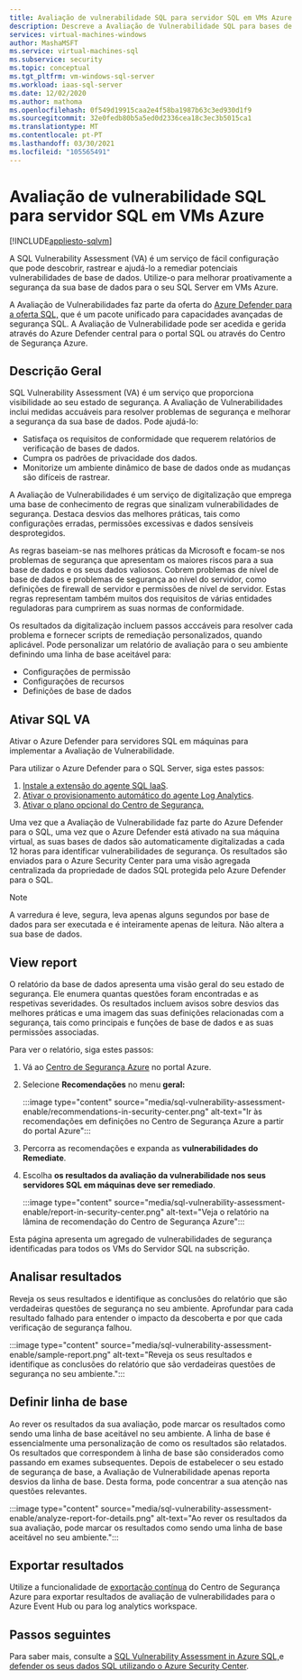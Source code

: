 ```yaml
---
title: Avaliação de vulnerabilidade SQL para servidor SQL em VMs Azure
description: Descreve a Avaliação de Vulnerabilidade SQL para bases de dados do SQL Server em execução em Máquinas Virtuais Azure.
services: virtual-machines-windows
author: MashaMSFT
ms.service: virtual-machines-sql
ms.subservice: security
ms.topic: conceptual
ms.tgt_pltfrm: vm-windows-sql-server
ms.workload: iaas-sql-server
ms.date: 12/02/2020
ms.author: mathoma
ms.openlocfilehash: 0f549d19915caa2e4f58ba1987b63c3ed930d1f9
ms.sourcegitcommit: 32e0fedb80b5a5ed0d2336cea18c3ec3b5015ca1
ms.translationtype: MT
ms.contentlocale: pt-PT
ms.lasthandoff: 03/30/2021
ms.locfileid: "105565491"
---
```

# <a name="sql-vulnerability-assessment-for-sql-server-on-azure-vms"></a>Avaliação de vulnerabilidade SQL para servidor SQL em VMs Azure
[!INCLUDE[appliesto-sqlvm](../../includes/appliesto-sqlvm.md)]

A SQL Vulnerability Assessment (VA) é um serviço de fácil configuração que pode descobrir, rastrear e ajudá-lo a remediar potenciais vulnerabilidades de base de dados. Utilize-o para melhorar proativamente a segurança da sua base de dados para o seu SQL Server em VMs Azure. 

A Avaliação de Vulnerabilidades faz parte da oferta do [Azure Defender para a oferta SQL,](../../database/azure-defender-for-sql.md) que é um pacote unificado para capacidades avançadas de segurança SQL. A Avaliação de Vulnerabilidade pode ser acedida e gerida através do Azure Defender central para o portal SQL ou através do Centro de Segurança Azure. 

## <a name="overview"></a>Descrição Geral

SQL Vulnerability Assessment (VA) é um serviço que proporciona visibilidade ao seu estado de segurança. A Avaliação de Vulnerabilidades inclui medidas accuáveis para resolver problemas de segurança e melhorar a segurança da sua base de dados. Pode ajudá-lo: 

- Satisfaça os requisitos de conformidade que requerem relatórios de verificação de bases de dados. 
- Cumpra os padrões de privacidade dos dados. 
- Monitorize um ambiente dinâmico de base de dados onde as mudanças são difíceis de rastrear. 

A Avaliação de Vulnerabilidades é um serviço de digitalização que emprega uma base de conhecimento de regras que sinalizam vulnerabilidades de segurança. Destaca desvios das melhores práticas, tais como configurações erradas, permissões excessivas e dados sensíveis desprotegidos. 

As regras baseiam-se nas melhores práticas da Microsoft e focam-se nos problemas de segurança que apresentam os maiores riscos para a sua base de dados e os seus dados valiosos. Cobrem problemas de nível de base de dados e problemas de segurança ao nível do servidor, como definições de firewall de servidor e permissões de nível de servidor. Estas regras representam também muitos dos requisitos de várias entidades reguladoras para cumprirem as suas normas de conformidade. 

Os resultados da digitalização incluem passos acccáveis para resolver cada problema e fornecer scripts de remediação personalizados, quando aplicável. Pode personalizar um relatório de avaliação para o seu ambiente definindo uma linha de base aceitável para: 

- Configurações de permissão 
- Configurações de recursos 
- Definições de base de dados 

## <a name="enable-sql-va"></a>Ativar SQL VA

Ativar o Azure Defender para servidores SQL em máquinas para implementar a Avaliação de Vulnerabilidade. 

Para utilizar o Azure Defender para o SQL Server, siga estes passos:

1. [Instale a extensão do agente SQL IaaS](sql-agent-extension-manually-register-single-vm.md).
1. [Ativar o provisionamento automático do agente Log Analytics](../../../security-center/security-center-enable-data-collection.md#auto-provision-mma).
1. [Ativar o plano opcional do Centro de Segurança.](../../../security-center/defender-for-sql-usage.md#step-2-enable-the-optional-plan-in-security-centers-pricing-and-settings-page)

Uma vez que a Avaliação de Vulnerabilidade faz parte do Azure Defender para o SQL, uma vez que o Azure Defender está ativado na sua máquina virtual, as suas bases de dados são automaticamente digitalizadas a cada 12 horas para identificar vulnerabilidades de segurança. Os resultados são enviados para o Azure Security Center para uma visão agregada centralizada da propriedade de dados SQL protegida pelo Azure Defender para o SQL. 

> [!NOTE]
> A varredura é leve, segura, leva apenas alguns segundos por base de dados para ser executada e é inteiramente apenas de leitura. Não altera a sua base de dados. 

## <a name="view-report"></a>View report

O relatório da base de dados apresenta uma visão geral do seu estado de segurança. Ele enumera quantas questões foram encontradas e as respetivas severidades. Os resultados incluem avisos sobre desvios das melhores práticas e uma imagem das suas definições relacionadas com a segurança, tais como principais e funções de base de dados e as suas permissões associadas.  

Para ver o relatório, siga estes passos:

1. Vá ao [Centro de Segurança Azure](https://ms.portal.azure.com/#blade/Microsoft_Azure_Security/SecurityMenuBlade/0) no portal Azure.
1. Selecione **Recomendações** no menu **geral:** 

   :::image type="content" source="media/sql-vulnerability-assessment-enable/recommendations-in-security-center.png" alt-text="Ir às recomendações em definições no Centro de Segurança Azure a partir do portal Azure":::

1. Percorra as recomendações e expanda as **vulnerabilidades do Remediate**.
1. Escolha **os resultados da avaliação da vulnerabilidade nos seus servidores SQL em máquinas deve ser remediado**. 

   :::image type="content" source="media/sql-vulnerability-assessment-enable/report-in-security-center.png" alt-text="Veja o relatório na lâmina de recomendação do Centro de Segurança Azure":::

Esta página apresenta um agregado de vulnerabilidades de segurança identificadas para todos os VMs do Servidor SQL na subscrição. 


## <a name="analyze-results"></a>Analisar resultados

Reveja os seus resultados e identifique as conclusões do relatório que são verdadeiras questões de segurança no seu ambiente. Aprofundar para cada resultado falhado para entender o impacto da descoberta e por que cada verificação de segurança falhou.  

:::image type="content" source="media/sql-vulnerability-assessment-enable/sample-report.png" alt-text="Reveja os seus resultados e identifique as conclusões do relatório que são verdadeiras questões de segurança no seu ambiente.":::

## <a name="set-baseline"></a>Definir linha de base 

Ao rever os resultados da sua avaliação, pode marcar os resultados como sendo uma linha de base aceitável no seu ambiente. A linha de base é essencialmente uma personalização de como os resultados são relatados. Os resultados que correspondem à linha de base são considerados como passando em exames subsequentes. Depois de estabelecer o seu estado de segurança de base, a Avaliação de Vulnerabilidade apenas reporta desvios da linha de base. Desta forma, pode concentrar a sua atenção nas questões relevantes. 

:::image type="content" source="media/sql-vulnerability-assessment-enable/analyze-report-for-details.png" alt-text="Ao rever os resultados da sua avaliação, pode marcar os resultados como sendo uma linha de base aceitável no seu ambiente.":::

## <a name="export-results"></a>Exportar resultados

Utilize a funcionalidade de [exportação contínua](../../../security-center/continuous-export.md) do Centro de Segurança Azure para exportar resultados de avaliação de vulnerabilidades para o Azure Event Hub ou para log analytics workspace. 


## <a name="next-steps"></a>Passos seguintes

Para saber mais, consulte a [SQL Vulnerability Assessment in Azure SQL,](../../database/sql-vulnerability-assessment.md)e [defender os seus dados SQL utilizando o Azure Security Center](../../../security-center/security-center-introduction.md).

